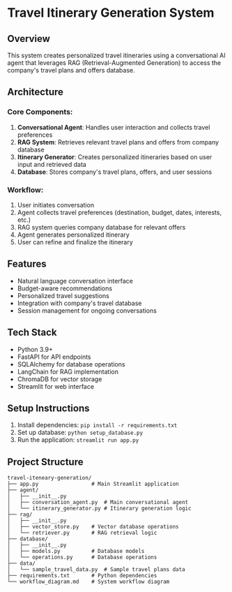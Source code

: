 # Travel Itinerary Generation System

## Overview
This system creates personalized travel itineraries using a conversational AI agent that leverages RAG (Retrieval-Augmented Generation) to access the company's travel plans and offers database.

## Architecture

### Core Components:
1. **Conversational Agent**: Handles user interaction and collects travel preferences
2. **RAG System**: Retrieves relevant travel plans and offers from company database
3. **Itinerary Generator**: Creates personalized itineraries based on user input and retrieved data
4. **Database**: Stores company's travel plans, offers, and user sessions

### Workflow:
1. User initiates conversation
2. Agent collects travel preferences (destination, budget, dates, interests, etc.)
3. RAG system queries company database for relevant offers
4. Agent generates personalized itinerary
5. User can refine and finalize the itinerary

## Features
- Natural language conversation interface
- Budget-aware recommendations
- Personalized travel suggestions
- Integration with company's travel database
- Session management for ongoing conversations

## Tech Stack
- Python 3.9+
- FastAPI for API endpoints
- SQLAlchemy for database operations
- LangChain for RAG implementation
- ChromaDB for vector storage
- Streamlit for web interface

## Setup Instructions
1. Install dependencies: `pip install -r requirements.txt`
2. Set up database: `python setup_database.py`
3. Run the application: `streamlit run app.py`

## Project Structure
```
travel-iteneary-generation/
├── app.py                 # Main Streamlit application
├── agent/
│   ├── __init__.py
│   ├── conversation_agent.py  # Main conversational agent
│   └── itinerary_generator.py # Itinerary generation logic
├── rag/
│   ├── __init__.py
│   ├── vector_store.py    # Vector database operations
│   └── retriever.py       # RAG retrieval logic
├── database/
│   ├── __init__.py
│   ├── models.py          # Database models
│   └── operations.py      # Database operations
├── data/
│   └── sample_travel_data.py  # Sample travel plans data
├── requirements.txt       # Python dependencies
└── workflow_diagram.md    # System workflow diagram
``` 